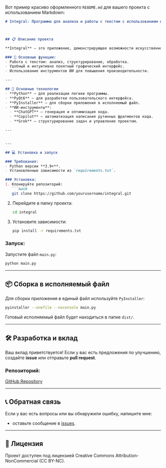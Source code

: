 Вот пример красиво оформленного `README.md` для вашего проекта с использованием Markdown:

```markdown
# Integral: Программа для анализа и работы с текстом с использованием нейросетей



## 📋 Описание проекта

**Integral** — это приложение, демонстрирующее возможности искусственного интеллекта (ИИ) в разработке программного обеспечения. Программа разработана с использованием **Python**, библиотеки **PyQt6** для создания графического интерфейса и нейросетевых инструментов для анализа данных.

### 🎯 Основные функции:
- Работа с текстом: анализ, структурирование, обработка.
- Удобный и интуитивно понятный графический интерфейс.
- Использование инструментов ИИ для повышения производительности.

---

## 🚀 Основные технологии
- **Python** — для реализации логики программы.
- **PyQt6** — для разработки пользовательского интерфейса.
- **PyInstaller** — для сборки приложения в исполняемый файл.
- **ИИ-инструменты**:
  - **ChatGPT** — генерация и оптимизация кода.
  - **Copilot** — автоматизация написания рутинных фрагментов кода.
  - **Grok** — структурирование задач и управление проектом.

---


---

## 💻 Установка и запуск

### Требования:
- Python версии **3.9+**.
- Установленные зависимости из `requirements.txt`.

### Установка:
1. Клонируйте репозиторий:
   ```bash
   git clone https://github.com/yourusername/integral.git
   ```
2. Перейдите в папку проекта:
   ```bash
   cd integral
   ```
3. Установите зависимости:
   ```bash
   pip install -r requirements.txt
   ```

### Запуск:
Запустите файл `main.py`:
```bash
python main.py
```

---

## 📦 Сборка в исполняемый файл
Для сборки приложения в единый файл используйте `PyInstaller`:
```bash
pyinstaller --onefile --noconsole main.py
```
Готовый исполняемый файл будет находиться в папке `dist/`.

---

## 🛠 Разработка и вклад
Ваш вклад приветствуется! Если у вас есть предложения по улучшению, создайте **issue** или отправьте **pull request**.

### Репозиторий:
[GitHub Repository](https://github.com/yourusername/integral)

---

## 📞 Обратная связь
Если у вас есть вопросы или вы обнаружили ошибку, напишите мне:
- оставьте сообщение в [issues](https://github.com/yourusername/integral/issues).

---

## 📜 Лицензия
Проект доступен под лицензией Creative Commons Attribution-NonCommercial (CC BY-NC).
```

